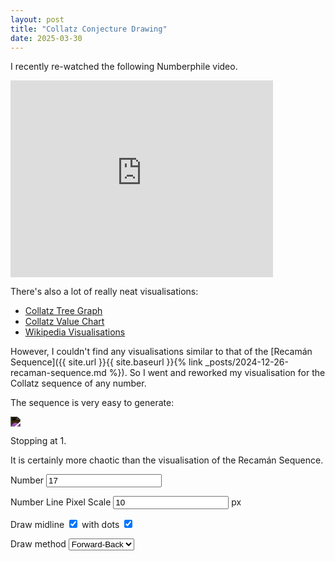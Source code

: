 ```yaml
---
layout: post
title: "Collatz Conjecture Drawing"
date: 2025-03-30
---
```


<script src="https://cdn.jsdelivr.net/npm/p5@1.11.2/lib/p5.js"></script>

I recently re-watched the following Numberphile video.

<iframe title="The Collatz Conjecture - Numberphile" width="420" height="315" src="https://www.youtube.com/embed/5mFpVDpKX70" frameborder="0" allowfullscreen></iframe>

There's also a lot of really neat visualisations:
- [Collatz Tree Graph](https://www.jasondavies.com/collatz-graph/)
- [Collatz Value Chart](https://collatz-conjecture-visualizer-puce.vercel.app/)
- [Wikipedia Visualisations](https://en.wikipedia.org/wiki/Collatz_conjecture#Visualizations)

However, I couldn't find any visualisations similar to that of the [Recamán Sequence]({{ site.url }}{{ site.baseurl }}{% link _posts/2024-12-26-recaman-sequence.md %}).
So I went and reworked my visualisation for the Collatz sequence of any number.

The sequence is very easy to generate:

<img style="filter: invert(100%);" src="https://wikimedia.org/api/rest_v1/media/math/render/svg/0f220f8b8d9aaa456552e64310e8fbe65e356718">

Stopping at 1.

It is certainly more chaotic than the visualisation of the Recamán Sequence.

<label for="number">Number </label>
<input type="number" value="17" id="number" oninput="onInputChange()">

<label for="scale">Number Line Pixel Scale</label>
<input id ="scale" type="number" value="10" oninput="onInputChange()"/> px

<label for="midline">Draw midline</label>
<input id ="midline" type="checkbox" checked oninput="onInputChange()"/>
<label for="middots">with dots</label>
<input id ="middots" type="checkbox" checked oninput="onInputChange()"/>

<label for="type">Draw method</label>
<select id="type" oninput="onInputChange()">
	<option value="fb">Forward-Back</option>	<!-- Normal variant, draw on bottom if going forward -->
	<option value="alternate">Flip-Flop</option> <!-- irrelevant if going forward or back, always switch between -->
</select>

<div id="collatz"></div>

<script>

function generateCollatzSequence(number) {
	let sequence = [number]

	var value = number
	while (value != 1) {
		if (value % 2 == 0) {
			value /= 2
		} else {
			value = (value * 3) + 1
		}
		sequence.push(value)
	}

	return sequence
}

let collatz = new p5(( p5 ) => {
    p5.setup = () => {
		p5.noLoop()
    };
	p5.draw = () => {
		//Retrieve input
		var number = parseInt(document.getElementById("number").value)
		var scale = parseInt(document.getElementById("scale").value)
		var type = document.getElementById("type").value
		var middots = document.getElementById("middots").checked
		var midline = document.getElementById("midline").checked

		//Generate sequence
		let sequence = generateCollatzSequence(number)
		
		//Drawing
		p5.createCanvas(1000, 1000)
		p5.clear()
		p5.stroke(200)

		p5.noFill()
		p5.rectMode(p5.CORNER)
		p5.rect(0, 0, 1000, 1000)

		let hheight = p5.height / 2
		let hwidth  = p5.width / 2

		//midline
		p5.fill('white')
		p5.ellipseMode(p5.CENTER)
		if (midline) {
			p5.line(0, hheight, p5.width, hheight)
		}

		if (middots) {
			for (var i = 0; i <= p5.width; i+=scale) {
				p5.circle(i, hheight, i % (10*scale) == 0 ? 5 : 2)
			}
		}

		//drawing sequence
		p5.noFill()
		p5.ellipseMode(p5.CORNERS)

		for (let i = 1; i < sequence.length; i++) {
			let an = sequence[i]
			let bn = sequence[i - 1]
			let r = (an - bn) / 2
			let backwards = bn > an

			if (type == "fb") {
				if (backwards) {
					p5.arc(an * scale, hheight - (r * scale), bn * scale, hheight + (r * scale), 0, p5.PI)
				} else {
					p5.arc(bn * scale, hheight - (r * scale), an * scale, hheight + (r * scale), p5.PI, 0)
				}
			} else if (type == "alternate") {
				let top = i % 2 == 0
				if (backwards) {
					p5.arc(an * scale, hheight - (r * scale), bn * scale, hheight + (r * scale), top ? p5.PI : 0, top ? 0 : p5.PI)
				} else {
					p5.arc(bn * scale, hheight - (r * scale), an * scale, hheight + (r * scale), top ? p5.PI : 0, top ? 0 : p5.PI)
				}
			}
		}
    };
}, 'collatz');

function onInputChange() {
	collatz.redraw()
}
</script>
